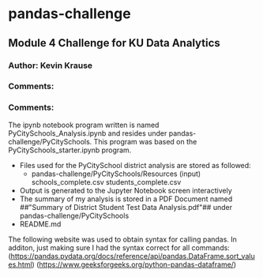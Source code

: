 # pandas-challenge

## Module 4 Challenge for KU Data Analytics

### **Author:  Kevin Krause**

### Comments: 

### Comments: 
The  ipynb notebook program written is named PyCitySchools_Analysis.ipynb and resides under
pandas-challenge/PyCitySchools.  This program was based on the PyCitySchools_starter.ipynb program.

- Files used for the PyCitySchool district analysis are stored as followed:
  - pandas-challenge/PyCitySchools/Resources (input)
    schools_complete.csv
    students_complete.csv
 -  Output is generated to the Jupyter Notebook screen interactively
 -  The summary of my analysis is stored in a PDF Document named ##"Summary of District Student Test Data Analysis.pdf"##
    under pandas-challenge/PyCitySchools
  - README.md



The following website was used to obtain syntax for calling pandas.  In additon, just making sure I had the syntax correct for all commands:
  (https://pandas.pydata.org/docs/reference/api/pandas.DataFrame.sort_values.html)
  (https://www.geeksforgeeks.org/python-pandas-dataframe/)
